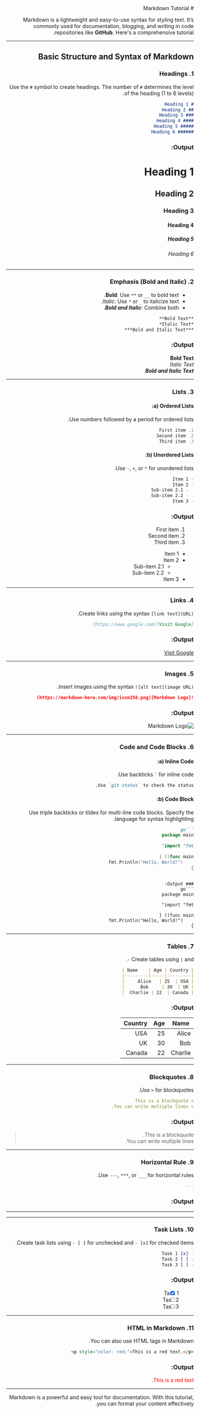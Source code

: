 <div dir="rtl">
# Markdown Tutorial

Markdown is a lightweight and easy-to-use syntax for styling text. It’s commonly used for documentation, blogging, and writing in code repositories like **GitHub**. Here's a comprehensive tutorial.

---

## Basic Structure and Syntax of Markdown

### 1. **Headings**
Use the `#` symbol to create headings. The number of `#` determines the level of the heading (1 to 6 levels).

```markdown
# Heading 1
## Heading 2
### Heading 3
#### Heading 4
##### Heading 5
###### Heading 6
```

### Output:
# Heading 1  
## Heading 2  
### Heading 3  
#### Heading 4  
##### Heading 5  
###### Heading 6  

---

### 2. **Emphasis (Bold and Italic)**

- **Bold**: Use `**` or `__` to bold text.
- *Italic*: Use `*` or `_` to italicize text.
- ***Bold and Italic***: Combine both.

```markdown
**Bold Text**
*Italic Text*
***Bold and Italic Text***
```

### Output:
**Bold Text**  
*Italic Text*  
***Bold and Italic Text***

---

### 3. **Lists**

#### a) **Ordered Lists**:
Use numbers followed by a period for ordered lists.

```markdown
1. First item
2. Second item
3. Third item
```

#### b) **Unordered Lists**:
Use `-`, `+`, or `*` for unordered lists.

```markdown
- Item 1
- Item 2
  - Sub-item 2.1
  - Sub-item 2.2
- Item 3
```

### Output:
1. First item  
2. Second item  
3. Third item  

- Item 1  
- Item 2  
  - Sub-item 2.1  
  - Sub-item 2.2  
- Item 3  

---

### 4. **Links**

Create links using the syntax `[link text](URL)`.

```markdown
[Visit Google](https://www.google.com)
```

### Output:
[Visit Google](https://www.google.com)

---

### 5. **Images**

Insert images using the syntax `![alt text](image URL)`.

```markdown
![Markdown Logo](https://markdown-here.com/img/icon256.png)
```

### Output:
![Markdown Logo](https://markdown-here.com/img/icon256.png)

---

### 6. **Code and Code Blocks**

#### a) **Inline Code**:
Use backticks `` ` `` for inline code.

```markdown
Use `git status` to check the status.
```

#### b) **Code Block**:
Use triple backticks or tildes for multi-line code blocks. Specify the language for syntax highlighting.

```markdown
```go
package main

import "fmt"

func main() {
    fmt.Println("Hello, World!")
}
```
```

### Output:
```go
package main

import "fmt"

func main() {
    fmt.Println("Hello, World!")
}
```

---

### 7. **Tables**

Create tables using `|` and `-`.

```markdown
| Name    | Age | Country |
|---------|-----|---------|
| Alice   | 25  | USA     |
| Bob     | 30  | UK      |
| Charlie | 22  | Canada  |
```

### Output:

| Name    | Age | Country |
|---------|-----|---------|
| Alice   | 25  | USA     |
| Bob     | 30  | UK      |
| Charlie | 22  | Canada  |

---

### 8. **Blockquotes**

Use `>` for blockquotes.

```markdown
> This is a blockquote.
> You can write multiple lines.
```

### Output:
> This is a blockquote.  
> You can write multiple lines.

---

### 9. **Horizontal Rule**

Use `---`, `***`, or `___` for horizontal rules.

```markdown
---
```

### Output:
---

---

### 10. **Task Lists**

Create task lists using `- [ ]` for unchecked and `- [x]` for checked items.

```markdown
- [x] Task 1
- [ ] Task 2
- [ ] Task 3
```

### Output:
- [x] Task 1  
- [ ] Task 2  
- [ ] Task 3  

---

### 11. **HTML in Markdown**

You can also use HTML tags in Markdown.

```markdown
<p style="color: red;">This is a red text.</p>
```

### Output:
<p style="color: red;">This is a red text.</p>

---

Markdown is a powerful and easy tool for documentation. With this tutorial, you can format your content effectively.
